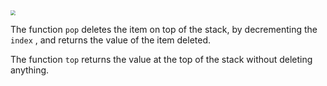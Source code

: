 <!--title={Pop and top}-->

<!--badges={Python:5,Algorithms:8}-->

<!--concepts={Stack Manipulation}-->



<img src="https://tva1.sinaimg.cn/large/0082zybpgy1gbsj0122zvj30tv0c4aai.jpg" style="zoom: 50%;" />



The function `pop` deletes the item on top of the stack, by decrementing the `index` , and returns the value of the item deleted.

The function `top` returns the value at the top of the stack without deleting anything. 